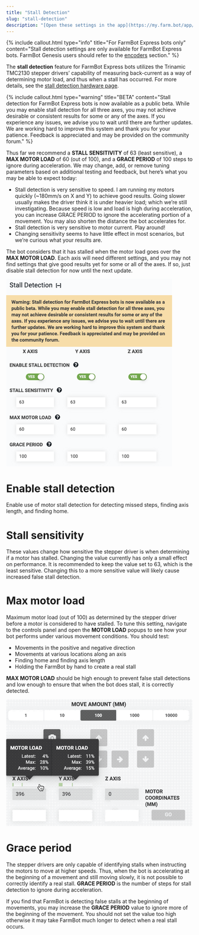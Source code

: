```yaml
---
title: "Stall Detection"
slug: "stall-detection"
description: "[Open these settings in the app](https://my.farm.bot/app/designer/settings?highlight=stall_detection)"
---
```



{%
include callout.html
type="info"
title="For FarmBot Express bots only"
content="Stall detection settings are only available for FarmBot Express bots. FarmBot Genesis users should refer to the [encoders](encoders.md) section."
%}

The **stall detection** feature for FarmBot Express bots utilizes the Trinamic TMC2130 stepper drivers’ capability of measuring back-current as a way of determining motor load, and thus when a stall has occurred. For more details, see the [stall detection hardware page](../../FarmBot-OS/arduino-firmware/stall-detection-hardware.md).

{%
include callout.html
type="warning"
title="BETA"
content="Stall detection for FarmBot Express bots is now available as a public beta. While you may enable stall detection for all three axes, you may not achieve desirable or consistent results for some or any of the axes. If you experience any issues, we advise you to wait until there are further updates. We are working hard to improve this system and thank you for your patience. Feedback is appreciated and may be provided on the community forum."
%}

Thus far we recommend a **STALL SENSITIVITY** of 63 (least sensitive), a **MAX MOTOR LOAD** of 60 (out of 100), and a **GRACE PERIOD** of 100 steps to ignore during acceleration. We may change, add, or remove tuning parameters based on additional testing and feedback, but here’s what you may be able to expect today:

  * Stall detection is very sensitive to speed. I am running my motors quickly (~180mm/s on X and Y) to achieve good results. Going slower usually makes the driver think it is under heavier load; which we’re still investigating. Because speed is low and load is high during acceleration, you can increase GRACE PERIOD to ignore the accelerating portion of a movement. You may also shorten the distance the bot accelerates for.
  * Stall detection is very sensitive to motor current. Play around!
  * Changing sensitivity seems to have little effect in most scenarios, but we’re curious what your results are.

The bot considers that it has stalled when the motor load goes over the **MAX MOTOR LOAD**.
Each axis will need different settings, and you may not find settings that give good results yet for some or all of the axes. If so, just disable stall detection for now until the next update.

![Screen Shot 2020-08-24 at 9.52.00 AM.png](_images/Screen_Shot_2020-08-24_at_9.52.00_AM.png)

# Enable stall detection
Enable use of motor stall detection for detecting missed steps, finding axis length, and finding home.

# Stall sensitivity
These values change how sensitive the stepper driver is when determining if a motor has stalled. Changing the value currently has only a small effect on performance. It is recommended to keep the value set to 63, which is the least sensitive. Changing this to a more sensitive value will likely cause increased false stall detection.

# Max motor load
Maximum motor load (out of 100) as determined by the stepper driver before a motor is considered to have stalled. To tune this setting, navigate to the controls panel and open the **MOTOR LOAD** popups to see how your bot performs under various movement conditions. You should test:

  * Movements in the positive and negative direction
  * Movements at various locations along an axis
  * Finding home and finding axis length
  * Holding the FarmBot by hand to create a real stall

**MAX MOTOR LOAD** should be high enough to prevent false stall detections and low enough to ensure that when the bot does stall, it is correctly detected.

![Screen Shot 2020-08-24 at 10.45.21 AM.png](_images/Screen_Shot_2020-08-24_at_10.45.21_AM.png)

# Grace period
The stepper drivers are only capable of identifying stalls when instructing the motors to move at higher speeds. Thus, when the bot is accelerating at the beginning of a movement and still moving slowly, it is not possible to correctly identify a real stall. **GRACE PERIOD** is the number of steps for stall detection to ignore during acceleration.

If you find that FarmBot is detecting false stalls at the beginning of movements, you may increase the **GRACE PERIOD** value to ignore more of the beginning of the movement. You should not set the value too high otherwise it may take FarmBot much longer to detect when a real stall occurs.
